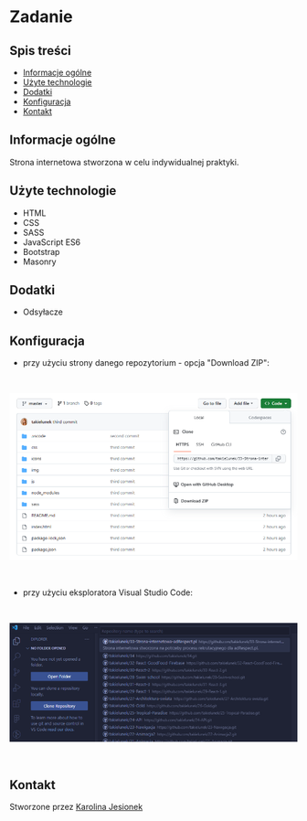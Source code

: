 # Zadanie

## Spis treści
* [Informacje ogólne](#informacje-ogólne)
* [Użyte technologie](#użyte-technologie)
* [Dodatki](#dodatki)
* [Konfiguracja](#konfiguracja)
* [Kontakt](#kontakt)

## Informacje ogólne
Strona internetowa stworzona w celu indywidualnej praktyki.

## Użyte technologie
* HTML
* CSS
* SASS
* JavaScript ES6
* Bootstrap
* Masonry

## Dodatki
* Odsyłacze

## Konfiguracja
* przy użyciu strony danego repozytorium - opcja "Download ZIP":

<br/>
<p align="center">
  <img width="600" src="img/readme/screen1.png">
</p>
<br/>

* przy użyciu eksploratora Visual Studio Code:

<br/>
<p align="center">
  <img width="650" src="img/readme/screen2.png">
</p>
<br/>

## Kontakt
Stworzone przez [Karolina Jesionek](mailto:karolina.anna.jesionek@gmail.com) 


